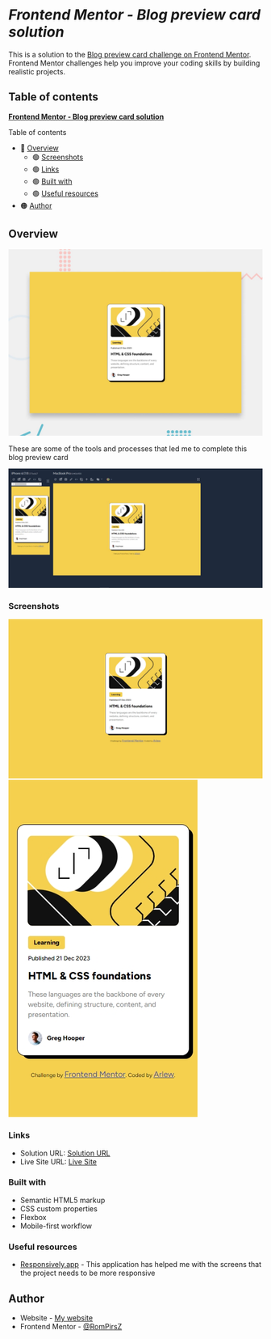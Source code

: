 # **_Frontend Mentor - Blog preview card solution_**

This is a solution to the [Blog preview card challenge on Frontend Mentor](https://www.frontendmentor.io/challenges/blog-preview-card-ckPaj01IcS). Frontend Mentor challenges help you improve your coding skills by building realistic projects.

## Table of contents

[**Frontend Mentor - Blog preview card solution**](#frontend-mentor---blog-preview-card-solution)

Table of contents

- 🔵 [Overview](#overview)
  - 🟢 [Screenshots](#screenshots)
  - 🟢 [Links](#links)
  - 🟢 [Built with](#built-with)
  - 🟢 [Useful resources](#useful-resources)
- 🟠 [Author](#author)

## **Overview**

![blog preview card](./design/desktop-preview.jpg)

These are some of the tools and processes that led me to complete this blog preview card

![Responsively screenshot](./screenshots/2024-08-02%20181342.jpg)

### **Screenshots**

![1440 screen](./screenshots/MacBook-Pro-1722276162252.jpeg)
![375 screen](./screenshots/iPhone%206-7-8-1722276219175.jpeg)

### **Links**

- Solution URL: [Solution URL](https://github.com/RomPirsZ/blog-preview-card-main)
- Live Site URL: [Live Site](https://rompirsz.github.io/blog-preview-card-main/)

### **Built with**

- Semantic HTML5 markup
- CSS custom properties
- Flexbox
- Mobile-first workflow

### **Useful resources**

- [Responsively.app](https://responsively.app/) - This application has helped me with the screens that the project needs to be more responsive

## **Author**

- Website - [My website](https://rompirsz.github.io//)
- Frontend Mentor - [@RomPirsZ](https://www.frontendmentor.io/profile/RomPirsZ)
